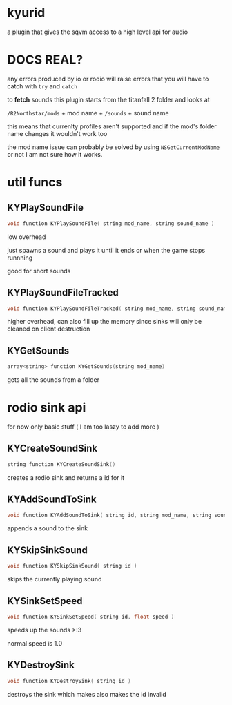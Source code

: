 # kyurid

a plugin that gives the sqvm access to a high level api for audio

# DOCS REAL?

any errors produced by io or rodio will raise errors that you will have to catch with `try` and `catch`

to **fetch** sounds this plugin starts from the titanfall 2 folder and looks at 

`/R2Northstar/mods` + mod name + `/sounds` + sound name

this means that currenlty profiles aren't supported and if the mod's folder name changes it wouldn't work too

the mod name issue can probably be solved by using `NSGetCurrentModName` or not I am not sure how it works.

# util funcs

## KYPlaySoundFile
```c
void function KYPlaySoundFile( string mod_name, string sound_name )
```
low overhead

just spawns a sound and plays it until it ends or when the game stops runnning

good for short sounds

## KYPlaySoundFileTracked
```c
void function KYPlaySoundFileTracked( string mod_name, string sound_name )
```
higher overhead, can also fill up the memory since sinks will only be cleaned on client destruction

## KYGetSounds
```c
array<string> function KYGetSounds(string mod_name)
```
gets all the sounds from a folder

# rodio sink api
for now only basic stuff ( I am too laszy to add more )

## KYCreateSoundSink
```c
string function KYCreateSoundSink()
```
creates a rodio sink and returns a id for it

## KYAddSoundToSink
```c
void function KYAddSoundToSink( string id, string mod_name, string sound_name )
```
appends a sound to the sink

## KYSkipSinkSound
```c
void function KYSkipSinkSound( string id )
```
skips the currently playing sound

## KYSinkSetSpeed
```c
void function KYSinkSetSpeed( string id, float speed )
```
speeds up the sounds >:3

normal speed is 1.0

## KYDestroySink
```c
void function KYDestroySink( string id )
```
destroys the sink which makes also makes the id invalid
